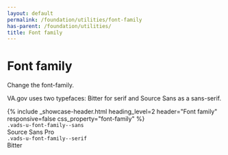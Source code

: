 ```yaml
---
layout: default
permalink: /foundation/utilities/font-family
has-parent: /foundation/utilities/
title: Font family
---
```


# Font family

<div class="va-introtext" markdown="1">
Change the font-family.
</div>

VA.gov uses two typefaces: Bitter for serif and Source Sans as a sans-serif.

<div class="site-showcase">
{%
  include _showcase-header.html
  heading_level=2
  header="Font family"
  responsive=false
  css_property="font-family"
%}
  <div class="vads-grid-row vads-u-flex-direction--column">
    <div class="vads-col site-showcase__col vads-u-display--flex medium-screen:vads-u-align-items--center vads-u-flex-direction--column medium-screen:vads-u-flex-direction--row" style="border-top:none;">
      <div><code class="code">.vads-u-font-family--sans</code></div>
      <div class="medium-screen:vads-u-margin-left--auto">
        <span class="vads-u-font-family--sans vads-u-font-size--2xl">Source Sans Pro</span>
      </div>
    </div>
    <div class="vads-col site-showcase__col vads-u-display--flex medium-screen:vads-u-align-items--center vads-u-flex-direction--column medium-screen:vads-u-flex-direction--row">
      <div><code class="code">.vads-u-font-family--serif</code></div>
      <div class="medium-screen:vads-u-margin-left--auto">
        <span class="vads-u-font-family--serif vads-u-font-size--2xl">Bitter</span>
      </div>
    </div>
  </div>
</div>
